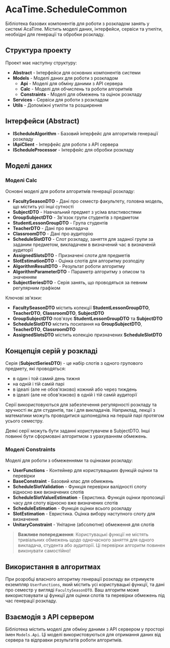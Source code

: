 # AcaTime.ScheduleCommon

Бібліотека базових компонентів для роботи з розкладом занять у системі AcaTime. Містить моделі даних, інтерфейси, сервіси та утиліти, необхідні для генерації та обробки розкладу.

## Структура проекту

Проект має наступну структуру:

- **Abstract** - Інтерфейси для основних компонентів системи
- **Models** - Моделі даних для роботи з розкладом
  - **Api** - Моделі для обміну даними з API сервера
  - **Calc** - Моделі для обчислень та роботи алгоритмів
  - **Constraints** - Моделі для обмежень та оцінок розкладу
- **Services** - Сервіси для роботи з розкладом
- **Utils** - Допоміжні утиліти та розширення

## Інтерфейси (Abstract)

- **IScheduleAlgorithm** - Базовий інтерфейс для алгоритмів генерації розкладу
- **IApiClient** - Інтерфейс для роботи з API сервера
- **IScheduleProcessor** - Інтерфейс для обробки розкладу

## Моделі даних

### Моделі Calc

Основні моделі для роботи алгоритмів генерації розкладу:

- **FacultySeasonDTO** - Дані про семестр факультету, головна модель, що містить усі інші сутності
- **SubjectDTO** - Навчальний предмет з усіма властивостями
- **GroupSubjectDTO** - Зв'язок групи студентів з предметом
- **StudentLessonGroupDTO** - Група студентів
- **TeacherDTO** - Дані про викладача
- **ClassroomDTO** - Дані про аудиторію
- **ScheduleSlotDTO** - Слот розкладу, заняття для заданої групи за заданим предметом, викладачем в визначений час в визначеній аудиторії 
- **AssignedSlotsDTO** - Призначені слоти для предметів
- **SlotEstimationDTO** - Оцінка слотів для алгоритму розподілу
- **AlgorithmResultDTO** - Результат роботи алгоритму
- **AlgorithmParameterDTO** - Параметр алгоритму з описом та значенням
- **SubjectSeriesDTO** - Серія занять, що проводяться за певним регулярним графіком

Ключові зв'язки:
- **FacultySeasonDTO** містить колекції **StudentLessonGroupDTO**, **TeacherDTO**, **ClassroomDTO**, **SubjectDTO**
- **GroupSubjectDTO** пов'язує **StudentLessonGroupDTO** та **SubjectDTO**
- **ScheduleSlotDTO** містить посилання на **GroupSubjectDTO**, **TeacherDTO**, **ClassroomDTO**
- **AssignedSlotsDTO** містить колекцію призначених **ScheduleSlotDTO**

## Концепція серій у розкладі

Серія (**SubjectSeriesDTO**) - це набір слотів з одного групового предмету, які проводяться:
- в один і той самий день тижня
- на одній і тій самій парі
- в ідеалі (але не обов'язково) кожний або через тиждень
- в ідеалі (але не обов'язково) в одній і тій самій аудиторії

Серії використовуються для забезпечення регулярності розкладу та зручності як для студентів, так і для викладачів. Наприклад, лекції з математики можуть проводитися щопонеділка на першій парі протягом усього семестру.

Деякі серії можуть бути заданні користувачем в SubjectDTO. Інші повинні бути сформовані алгоритмом з урахуванням обмежень.

### Моделі Constraints

Моделі для роботи з обмеженнями та оцінками розкладу:

- **UserFunctions** - Контейнер для користувацьких функцій оцінки та перевірки
- **BaseConstraint** - Базовий клас для обмежень
- **ScheduleSlotValidation** - Функція перевірки валідності слоту відносно вже визначених слотів
- **ScheduleSlotValueEstimation** - Евристика. Функція оцінки пропозиції часу для слоту відносно вже визначених слотів
- **ScheduleEstimation** - Функція оцінки всього розкладу
- **SlotEstimation** - Евристика. Оцінка вибору наступного слоту для визначення
- **UnitaryConstraint** - Унітарне (абсолютне) обмеження для слотів

> **Важливе попередження**: Користувацькі функції не містять тривіальних обмежень щодо одночасного заняття для одного викладача, студента або аудиторії. Ці перевірки алгоритм повинен виконувати самостійно!

## Використання в алгоритмах

При розробці власного алгоритму генерації розкладу ви отримуєте екземпляр `UserFunctions`, який містить усі користувацькі функції, та дані про семестр у вигляді `FacultySeasonDTO`. Ваш алгоритм може використовувати ці функції для оцінки слотів та перевірки обмежень під час генерації розкладу.

## Взаємодія з API сервером

Бібліотека містить моделі для обміну даними з API сервером у просторі імен `Models.Api`. Ці моделі використовуються для отримання даних від сервера та відправки результатів роботи алгоритмів. 